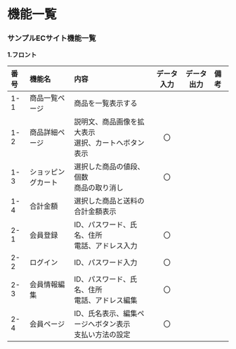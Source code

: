 # 機能一覧
### サンプルECサイト機能一覧
**1.フロント**

|番号|機能名|内容|データ入力|データ出力|備考|
|:---|:---|:---|:---:|:---:|:---|
|1-1|商品一覧ページ|商品を一覧表示する||||
|1-2|商品詳細ページ|説明文、商品画像を拡大表示<br>選択、カートへボタン表示|〇|||
|1-3|ショッピングカート|選択した商品の値段、個数<br>商品の取り消し|〇|||
|1-4|合計金額|選択した商品と送料の合計金額表示||||
|2-1|会員登録|ID、パスワード、氏名、住所<br>電話、アドレス入力|〇|||
|2-2|ログイン|ID、パスワード入力|〇|||
|2-3|会員情報編集|ID、パスワード、氏名、住所<br>電話、アドレス編集|〇|||
|2-4|会員ページ|ID、氏名表示、編集ページへボタン表示<br>支払い方法の設定|〇|||
